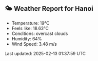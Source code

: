 <!-- WEATHER-START -->
## 🌤 Weather Report for Hanoi

- Temperature: 19°C
- Feels like: 18.63°C
- Conditions: overcast clouds
- Humidity: 64%
- Wind Speed: 3.48 m/s

Last updated: 2025-02-13 01:37:59 UTC
<!-- WEATHER-END -->
